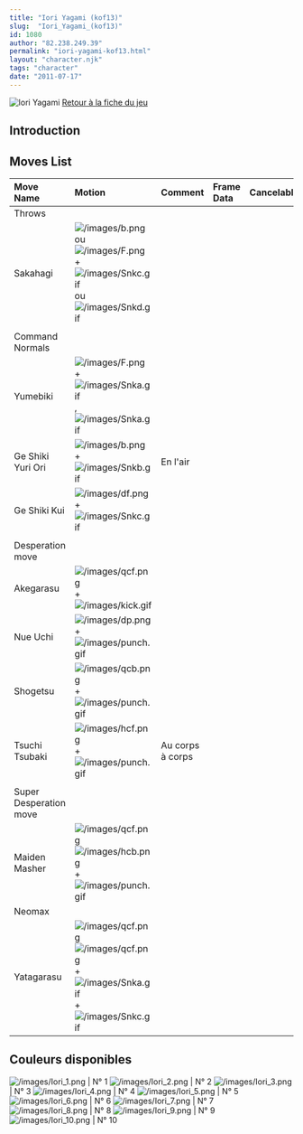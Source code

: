 ```yaml
---
title: "Iori Yagami (kof13)"
slug:  "Iori_Yagami_(kof13)"
id: 1080
author: "82.238.249.39"
permalink: "iori-yagami-kof13.html"
layout: "character.njk"
tags: "character"
date: "2011-07-17"
---
```


![Iori Yagami](/images/Iorikof13.gif "Iori Yagami") [Retour à la fiche
du
jeu](http://basgrospoing.fr/wiki/index.php?title=The_King_of_Fighters_XIII)

## Introduction

## Moves List

| Move Name              | Motion                                                                                                                                                           | Comment          | Frame Data | Cancelable | Damage LOW/HIGH/EX |
|:-----------------------|:-----------------------------------------------------------------------------------------------------------------------------------------------------------------|:-----------------|:-----------|:-----------|:-------------------|
| Throws                 |                                                                                                                                                                  |                  |            |            |                    |
| Sakahagi               | ![](/images/b.png "/images/b.png") ou ![](/images/F.png "/images/F.png") + ![](/images/Snkc.gif "/images/Snkc.gif") ou ![](/images/Snkd.gif "/images/Snkd.gif")  |                  |            |            | 100                |
|                        |                                                                                                                                                                  |                  |            |            |                    |
| Command Normals        |                                                                                                                                                                  |                  |            |            |                    |
| Yumebiki               | ![](/images/F.png "/images/F.png") + ![](/images/Snka.gif "/images/Snka.gif"),![](/images/Snka.gif "/images/Snka.gif")                                           |                  |            |            |                    |
| Ge Shiki Yuri Ori      | ![](/images/b.png "/images/b.png") + ![](/images/Snkb.gif "/images/Snkb.gif")                                                                                    | En l'air         |            |            |                    |
| Ge Shiki Kui           | ![](/images/df.png "/images/df.png") + ![](/images/Snkc.gif "/images/Snkc.gif")                                                                                  |                  |            |            |                    |
|                        |                                                                                                                                                                  |                  |            |            |                    |
| Desperation move       |                                                                                                                                                                  |                  |            |            |                    |
| Akegarasu              | ![](/images/qcf.png "/images/qcf.png") + ![](/images/kick.gif "/images/kick.gif")                                                                                |                  |            |            |                    |
| Nue Uchi               | ![](/images/dp.png "/images/dp.png") + ![](/images/punch.gif "/images/punch.gif")                                                                                |                  |            |            |                    |
| Shogetsu               | ![](/images/qcb.png "/images/qcb.png") + ![](/images/punch.gif "/images/punch.gif")                                                                              |                  |            |            |                    |
| Tsuchi Tsubaki         | ![](/images/hcf.png "/images/hcf.png") + ![](/images/punch.gif "/images/punch.gif")                                                                              | Au corps à corps |            |            |                    |
|                        |                                                                                                                                                                  |                  |            |            |                    |
| Super Desperation move |                                                                                                                                                                  |                  |            |            |                    |
| Maiden Masher          | ![](/images/qcf.png "/images/qcf.png")![](/images/hcb.png "/images/hcb.png") + ![](/images/punch.gif "/images/punch.gif")                                        |                  |            |            |                    |
| Neomax                 |                                                                                                                                                                  |                  |            |            |                    |
| Yatagarasu             | ![](/images/qcf.png "/images/qcf.png")![](/images/qcf.png "/images/qcf.png") + ![](/images/Snka.gif "/images/Snka.gif")+![](/images/Snkc.gif "/images/Snkc.gif") |                  |            |            |                    |

## Couleurs disponibles

![](/images/Iori_1.png "/images/Iori_1.png") \| N° 1
![](/images/Iori_2.png "/images/Iori_2.png") \| N° 2
![](/images/Iori_3.png "/images/Iori_3.png") \| N° 3
![](/images/Iori_4.png "/images/Iori_4.png") \| N° 4
![](/images/Iori_5.png "/images/Iori_5.png") \| N° 5
![](/images/Iori_6.png "/images/Iori_6.png") \| N° 6
![](/images/Iori_7.png "/images/Iori_7.png") \| N° 7
![](/images/Iori_8.png "/images/Iori_8.png") \| N° 8
![](/images/Iori_9.png "/images/Iori_9.png") \| N° 9
![](/images/Iori_10.png "/images/Iori_10.png") \| N° 10
